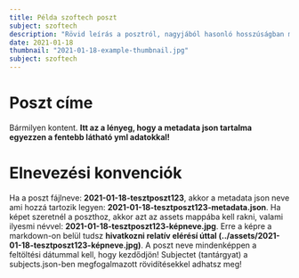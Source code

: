 ```yaml
---
title: Példa szoftech poszt
subject: szoftech
description: "Rövid leírás a posztról, nagyjából hasonló hosszúságban mint ez itt."
date: 2021-01-18
thumbnail: "2021-01-18-example-thumbnail.jpg"
subject: szoftech
---
```


# Poszt címe

Bármilyen kontent. **Itt az a lényeg, hogy a metadata json tartalma egyezzen a fentebb látható yml adatokkal!**

# Elnevezési konvenciók

Ha a poszt fájlneve: **2021-01-18-tesztposzt123**, akkor a metadata json neve ami hozzá tartozik legyen: **2021-01-18-tesztposzt123-metadata.json**. Ha képet szeretnél a poszthoz, akkor azt az assets mappába kell rakni, valami ilyesmi névvel: **2021-01-18-tesztposzt123-képneve.jpg**. Erre a képre a markdown-on belül tudsz **hivatkozni relatív elérésí úttal (../assets/2021-01-18-tesztposzt123-képneve.jpg)**.
A poszt neve mindenképpen a feltöltési dátummal kell, hogy kezdődjön!
Subjectet (tantárgyat) a subjects.json-ben megfogalmazott rövidítésekkel adhatsz meg!
